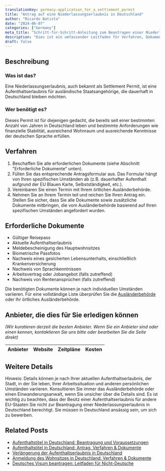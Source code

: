```yaml
---
translationKey: germany-application_for_a_settlement_permit
title: "Antrag auf eine Niederlassungserlaubnis in Deutschland"
author: "Ricardo Batista"
date: "2024-06-07"
categories: ["Germany"]
meta_title: "Schritt-für-Schritt-Anleitung zum Beantragen einer Niederlassungserlaubnis in Deutschland"
description: "Dies ist ein umfassender Leitfaden für Verfahren, Dokumente und Zeitpläne beim Beantragen einer Niederlassungserlaubnis in Deutschland."
draft: false
---
```


## Beschreibung
### Was ist das?
Eine Niederlassungserlaubnis, auch bekannt als Settlement Permit, ist eine Aufenthaltserlaubnis für ausländische Staatsangehörige, die dauerhaft in Deutschland bleiben möchten.

### Wer benötigt es?
Dieses Permit ist für diejenigen gedacht, die bereits seit einer bestimmten Anzahl von Jahren in Deutschland leben und bestimmte Anforderungen wie finanzielle Stabilität, ausreichend Wohnraum und ausreichende Kenntnisse der deutschen Sprache erfüllen.

## Verfahren
1. Beschaffen Sie alle erforderlichen Dokumente (siehe Abschnitt "Erforderliche Dokumente" unten).
2. Füllen Sie das entsprechende Antragsformular aus. Das Formular hängt von Ihren spezifischen Umständen ab (z.B. dauerhafter Aufenthalt aufgrund der EU Blauen Karte, Selbstständigkeit, etc.).
3. Vereinbaren Sie einen Termin mit Ihrem örtlichen Ausländerbehörde.
4. Nehmen Sie an Ihrem Termin teil und reichen Sie Ihren Antrag ein. Stellen Sie sicher, dass Sie alle Dokumente sowie zusätzliche Dokumente mitbringen, die vom Ausländerbehörde basierend auf Ihren spezifischen Umständen angefordert wurden.

## Erforderliche Dokumente
- Gültiger Reisepass
- Aktuelle Aufenthaltserlaubnis
- Meldebescheinigung des Hauptwohnsitzes
- Biometrische Passfotos
- Nachweis eines gesicherten Lebensunterhalts, einschließlich Krankenversicherung
- Nachweis von Sprachkenntnissen
- Arbeitsvertrag oder Jobangebot (falls zutreffend)
- Nachweis von Rentenansprüchen (falls zutreffend)

Die benötigten Dokumente können je nach individuellen Umständen variieren. Für eine vollständige Liste überprüfen Sie die [Ausländerbehörde](https://www.berlin.de/einwanderung/amt/en/aufenthalt/erloeschen/) oder Ihr örtliches Ausländerbehörde.

## Anbieter, die dies für Sie erledigen können

_(Wir kuratieren derzeit die besten Anbieter. Wenn Sie ein Anbieter sind oder einen kennen, kontaktieren Sie uns bitte oder bearbeiten Sie die Seite direkt)_

| Anbieter | Website | Zeitpläne | Kosten |
| --------------- | --------------- | :-------------: | :-------------: |

## Weitere Details
Hinweis: Details können je nach Ihrer aktuellen Aufenthaltserlaubnis, der Stadt, in der Sie leben, Ihrer Arbeitssituation und anderen persönlichen Umständen variieren. Konsultieren Sie immer das Ausländerbehörde oder einen Einwanderungsanwalt, wenn Sie unsicher über die Details sind. Es ist wichtig zu beachten, dass der Besitz einer Aufenthaltserlaubnis für andere EU-Staaten Sie nicht zur Beantragung einer Niederlassungserlaubnis in Deutschland berechtigt. Sie müssen in Deutschland ansässig sein, um sich zu bewerben.


## Related Posts

- [Aufenthaltstitel in Deutschland: Beantragung und Voraussetzungen](https://tramitit.com/de/guides/germany/aufenthaltserlaubnis_beantragen/)
- [Aufenthaltstitel in Deutschland: Antrag, Verfahren & Dokumente](https://tramitit.com/de/guides/germany/beantragung_eines_aufenthaltstitels/)
- [Verlängerung der Aufenthaltserlaubnis in Deutschland](https://tramitit.com/de/guides/germany/verlangerung_der_aufenthaltserlaubnis/)
- [Anmeldung des Wohnsitzes in Deutschland: Verfahren & Dokumente](https://tramitit.com/de/guides/germany/anmeldung_des_wohnsitzes/)
- [Deutsches Visum beantragen: Leitfaden für Nicht-Deutsche](https://tramitit.com/de/guides/germany/visa-antrag/)